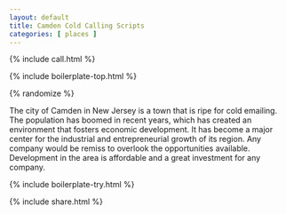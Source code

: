 ```yaml
---
layout: default
title: Camden Cold Calling Scripts
categories: [ places ]
---
```


{% include call.html %}

{% include boilerplate-top.html %}


{% randomize %}

The city of Camden in New Jersey is a town that is ripe for cold emailing. The population has boomed in recent years, which has created an environment that fosters economic development. It has become a major center for the industrial and entrepreneurial growth of its region. Any company would be remiss to overlook the opportunities available. Development in the area is affordable and a great investment for any company.

{% include boilerplate-try.html %}

{% include share.html %}